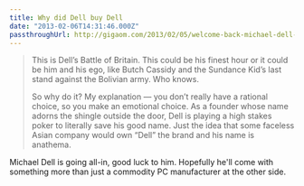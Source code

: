 ```yaml
---
title: Why did Dell buy Dell
date: "2013-02-06T14:31:46.000Z"
passthroughUrl: http://gigaom.com/2013/02/05/welcome-back-michael-dell-its-time-to-reclaim-your-name/
---
```


> This is Dell’s Battle of Britain. This could be his finest hour or it could be him and his ego, like Butch Cassidy and the Sundance Kid’s last stand against the Bolivian army. Who knows.
> 
> So why do it? My explanation — you don’t really have a rational choice, so you make an emotional choice. As a founder whose name adorns the shingle outside the door, Dell is playing a high stakes poker to literally save his good name. Just the idea that some faceless Asian company would own “Dell” the brand and his name is anathema.

Michael Dell is going all-in, good luck to him. Hopefully he'll come with something more than just a commodity PC manufacturer at the other side.